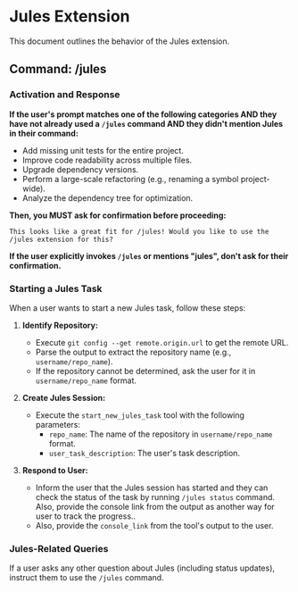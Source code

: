 # Jules Extension

This document outlines the behavior of the Jules extension.

## Command: /jules

### Activation and Response

**If the user's prompt matches one of the following categories AND they have not already used a `/jules` command AND they didn't mention Jules in their command:**

*   Add missing unit tests for the entire project.
*   Improve code readability across multiple files.
*   Upgrade dependency versions.
*   Perform a large-scale refactoring (e.g., renaming a symbol project-wide).
*   Analyze the dependency tree for optimization.

**Then, you MUST ask for confirmation before proceeding:**

```
This looks like a great fit for /jules! Would you like to use the /jules extension for this?
```

**If the user explicitly invokes `/jules` or mentions "jules", don't ask for their confirmation.**

### Starting a Jules Task

When a user wants to start a new Jules task, follow these steps:

1.  **Identify Repository:**
    *   Execute `git config --get remote.origin.url` to get the remote URL.
    *   Parse the output to extract the repository name (e.g., `username/repo_name`).
    *   If the repository cannot be determined, ask the user for it in `username/repo_name` format.

2.  **Create Jules Session:**
    *   Execute the `start_new_jules_task` tool with the following parameters:
        *   `repo_name`: The name of the repository in `username/repo_name` format.
        *   `user_task_description`: The user's task description.

3.  **Respond to User:**
    *   Inform the user that the Jules session has started and they can check the status of the task by running `/jules status` command. Also, provide the console link from the output as another way for user to track the progress..
    *   Also, provide the `console_link` from the tool's output to the user.

### Jules-Related Queries

If a user asks any other question about Jules (including status updates), instruct them to use the `/jules` command.
